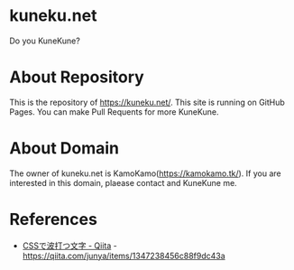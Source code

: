# kuneku.net
Do you KuneKune?

# About Repository
This is the repository of https://kuneku.net/. This site is running on GitHub Pages. 
You can make Pull Requents for more KuneKune.

# About Domain
The owner of kuneku.net is KamoKamo(https://kamokamo.tk/). 
If you are interested in this domain, plaease contact and KuneKune me.

# References

- [CSSで波打つ文字 - Qiita](https://qiita.com/junya/items/1347238456c88f9dc43a) - https://qiita.com/junya/items/1347238456c88f9dc43a